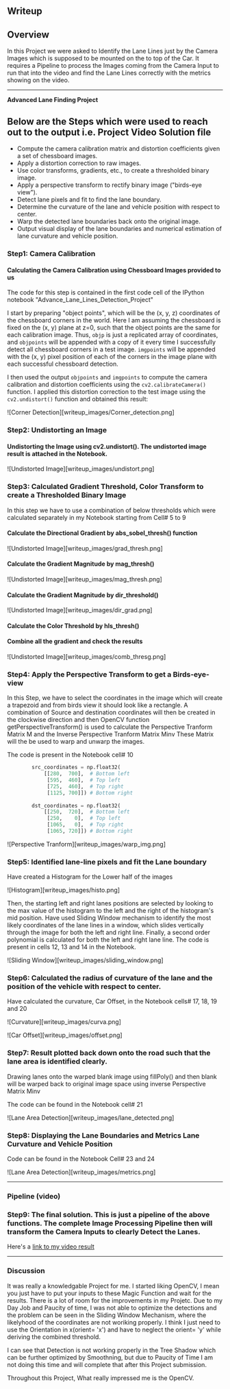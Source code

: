 ## Writeup 

## Overview

In this Project we were asked to Identify the Lane Lines just by the Camera Images which is supposed to be mounted on the to top of the Car. It requires a Pipeline to process the Images coming from the Camera Input to run that into the video and find the Lane Lines correctly with the metrics showing on the video.


---

**Advanced Lane Finding Project**

## Below are the Steps which were used to reach out to the output i.e. Project Video Solution file

* Compute the camera calibration matrix and distortion coefficients given a set of chessboard images.
* Apply a distortion correction to raw images.
* Use color transforms, gradients, etc., to create a thresholded binary image.
* Apply a perspective transform to rectify binary image ("birds-eye view").
* Detect lane pixels and fit to find the lane boundary.
* Determine the curvature of the lane and vehicle position with respect to center.
* Warp the detected lane boundaries back onto the original image.
* Output visual display of the lane boundaries and numerical estimation of lane curvature and vehicle position.

[//]: # (Image References)

[image1]: ./examples/undistort_output.png "Undistorted"
[image2]: ./test_images/test1.jpg "Road Transformed"
[image3]: ./examples/binary_combo_example.jpg "Binary Example"
[image4]: ./examples/warped_straight_lines.jpg "Warp Example"
[image5]: ./examples/color_fit_lines.jpg "Fit Visual"
[image6]: ./examples/example_output.jpg "Output"
[video1]: ./project_video.mp4 "Video"

### Step1: Camera Calibration

#### Calculating the Camera Calibration using Chessboard Images provided to us

The code for this step is contained in the first code cell of the IPython notebook "Advance_Lane_Lines_Detection_Project"

I start by preparing "object points", which will be the (x, y, z) coordinates of the chessboard corners in the world. Here I am assuming the chessboard is fixed on the (x, y) plane at z=0, such that the object points are the same for each calibration image.  Thus, `objp` is just a replicated array of coordinates, and `objpoints` will be appended with a copy of it every time I successfully detect all chessboard corners in a test image.  `imgpoints` will be appended with the (x, y) pixel position of each of the corners in the image plane with each successful chessboard detection.  

I then used the output `objpoints` and `imgpoints` to compute the camera calibration and distortion coefficients using the `cv2.calibrateCamera()` function.  I applied this distortion correction to the test image using the `cv2.undistort()` function and obtained this result: 

![Corner Detection][writeup_images/Corner_detection.png]

### Step2: Undistorting an Image
#### Undistorting the Image using cv2.undistort(). The undistorted image result is attached in the Notebook.

![Undistorted Image][writeup_images/undistort.png]

### Step3: Calculated Gradient Threshold, Color Transform to create a Thresholded Binary Image
In this step we have to use a combination of below thresholds which were calculated separately in my Notebook starting from Cell# 5 to 9

#### Calculate the Directional Gradient by abs_sobel_thresh() function
![Undistorted Image][writeup_images/grad_thresh.png]

#### Calculate the Gradient Magnitude by mag_thresh()
![Undistorted Image][writeup_images/mag_thresh.png]

#### Calculate the Gradient Magnitude by dir_threshold()
![Undistorted Image][writeup_images/dir_grad.png]

#### Calculate the Color Threshold by hls_thresh()

#### Combine all the gradient and check the results
![Undistorted Image][writeup_images/comb_thresg.png]



### Step4: Apply the Perspective Transform to get a Birds-eye-view

In this Step, we have to select the coordinates in the image which will create a trapezoid and from birds view it should look like a rectangle.
A combination of Source and destination coordinates will then be created in the clockwise direction and then OpenCV function getPerspectiveTransform() is used to calculate the Perspective Tranform Matrix M and the Inverse Perspective Tranform Matrix Minv
These Matrix will the be used to warp and unwarp the images.

The code is present in the Notebook cell# 10


```python
        src_coordinates = np.float32(
            [[280,  700],  # Bottom left
             [595,  460],  # Top left
             [725,  460],  # Top right
             [1125, 700]]) # Bottom right
        
        dst_coordinates = np.float32(
            [[250,  720],  # Bottom left
             [250,    0],  # Top left
             [1065,   0],  # Top right
             [1065, 720]]) # Bottom right 
```

![Perspective Tranform][writeup_images/warp_img.png]

### Step5: Identified lane-line pixels and fit the Lane boundary

Have created a Histogram for the Lower half of the images

![Histogram][writeup_images/histo.png]

Then, the starting left and right lanes positions are selected by looking to the max value of the histogram to the left and the right of the histogram's mid position.
Have used Sliding Window mechanism to identify the most likely coordinates of the lane lines in a window, which slides vertically through the image for both the left and right line.
Finally, a second order polynomial is calculated for both the left and right lane line. 
The code is present in cells 12, 13 and 14 in the Notebook.

![Sliding Window][writeup_images/sliding_window.png]

### Step6: Calculated the radius of curvature of the lane and the position of the vehicle with respect to center.

Have calculated the curvature, Car Offset, in the Notebook cells# 17, 18, 19 and 20

![Curvature][writeup_images/curva.png]

![Car Offset][writeup_images/offset.png]


### Step7: Result plotted back down onto the road such that the lane area is identified clearly.

Drawing lanes onto the warped blank image using fillPoly() and then blank will be warped back to original image space using inverse Perspective Matrix Minv

The code can be found in the Notebook cell# 21

![Lane Area Detection][writeup_images/lane_detected.png]

### Step8: Displaying the Lane Boundaries and Metrics Lane Curvature and Vehicle Position

Code can be found in the Notebook Cell# 23 and 24

![Lane Area Detection][writeup_images/metrics.png]

---

### Pipeline (video)

### Step9: The final solution. This is just a pipeline of the above functions. The complete Image Processing Pipeline then will transform the Camera Inputs to clearly Detect the Lanes.

Here's a [link to my video result](./project_video_solution.mp4)

---

### Discussion

It was really a knowledgable Project for me. I started liking OpenCV, I mean you just have to put your inputs to these Magic Function and wait for the results.
There is a lot of room for the improvements in my Projetc. Due to my Day Job and Paucity of time, I was not able to optimize the detections and the problem can be seen in the Sliding Window Mechanism, where the likelyhood of the coordinates are not woriking properly.
I think I just need to use the Orientation in x(orient= 'x') and have to neglect the orient= 'y' while deriving the combined threshold.

I can see that Detection is not working properly in the Tree Shadow which can be further optimized by Smoothning, but due to Paucity of Time I am not doing this time and will complete that after this Project submission.

Throughout this Project, What really impressed me is the OpenCV. 
